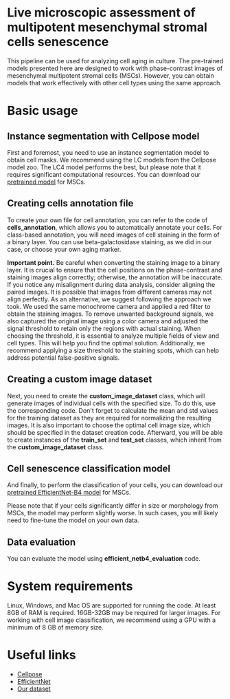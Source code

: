 # Live microscopic assessment of multipotent mesenchymal stromal cells senescence 

This pipeline can be used for analyzing cell aging in culture. The pre-trained models presented here are designed to work with phase-contrast images of mesenchymal multipotent stromal cells (MSCs). However, you can obtain models that work effectively with other cell types using the same approach.

# Basic usage
## Instance segmentation with Cellpose model
First and foremost, you need to use an instance segmentation model to obtain cell masks. We recommend using the LC models from the Cellpose model zoo. The LC4 model performs the best, but please note that it requires significant computational resources. You can download our [pretrained model](https://disk.yandex.com/d/P6ozzuQhfjHsAQ) for MSCs.

## Creating cells annotation file
To create your own file for cell annotation, you can refer to the code of **cells_annotation**, which allows you to automatically annotate your cells. For class-based annotation, you will need images of cell staining in the form of a binary layer. You can use beta-galactosidase staining, as we did in our case, or choose your own aging marker. 
 
**Important point.** Be careful when converting the staining image to a binary layer. It is crucial to ensure that the cell positions on the phase-contrast and staining images align correctly; otherwise, the annotation will be inaccurate. If you notice any misalignment during data analysis, consider aligning the paired images. It is possible that images from different cameras may not align perfectly. As an alternative, we suggest following the approach we took. We used the same monochrome camera and applied a red filter to obtain the staining images. To remove unwanted background signals, we also captured the original image using a color camera and adjusted the signal threshold to retain only the regions with actual staining. When choosing the threshold, it is essential to analyze multiple fields of view and cell types. This will help you find the optimal solution. Additionally, we recommend applying a size threshold to the staining spots, which can help address potential false-positive signals.


## Creating a custom image dataset
Next, you need to create the **custom_image_dataset** class, which will generate images of individual cells with the specified size. To do this, use the corresponding code. Don't forget to calculate the mean and std values for the training dataset as they are required for normalizing the resulting images. It is also important to choose the optimal cell image size, which should be specified in the dataset creation code. Afterward, you will be able to create instances of the **train_set** and **test_set** classes, which inherit from the **custom_image_dataset** class. 

## Cell senescence classification model
And finally, to perform the classification of your cells, you can download our [pretrained EfficientNet-B4 model](https://disk.yandex.com/d/SJd014Ct1htPlQ) for MSCs.

Please note that if your cells significantly differ in size or morphology from MSCs, the model may perform slightly worse. In such cases, you will likely need to fine-tune the model on your own data.

## Data evaluation
You can evaluate the model using **efficient_netb4_evaluation** code. 

# System requirements
Linux, Windows, and Mac OS are supported for running the code. At least 8GB of RAM is required. 16GB-32GB may be required for larger images. For working with cell image classification, we recommend using a GPU with a minimum of 8 GB of memory size.

# Useful links 
* [Cellpose](https://github.com/MouseLand/cellpose)
* [EfficientNet](https://github.com/lukemelas/EfficientNet-PyTorch)
* [Our dataset](https://disk.yandex.com/d/L_aZdBoNdCh5eQ)
